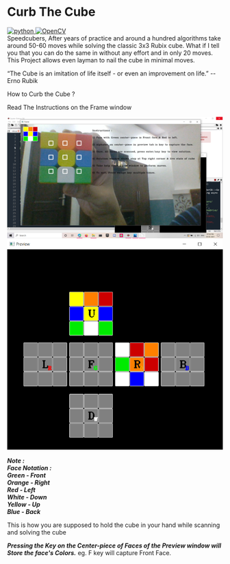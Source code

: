 # Curb The Cube 
<a href="https://www.python.org" target="_blank"> <img src="https://img.shields.io/badge/Python-3776AB?style=for-the-badge&logo=python&logoColor=white" alt="python" /> </a> 
<a href="https://opencv.org/" target="_blank"> <img src="https://img.shields.io/badge/OpenCV-27338e?style=for-the-badge&logo=OpenCV&logoColor=white" alt="OpenCV" /> </a> 
<br>
Speedcubers, After years of practice and around a hundred algorithms take around 50-60 moves while solving the classic 3x3 Rubix cube. What if I tell you that you can do the same in without any effort and in only 20 moves. This Project allows even layman to nail the cube in minimal moves.


“The Cube is an imitation of life itself - or even an improvement on life.”
-- Erno Rubik

How to Curb the Cube ?

Read The Instructions on the Frame window

![Frame](assets/Frame.png)
![Preview](assets/Preview2.png)

***Note : <br>
Face Notation : <br>
Green - Front <br>
Orange - Right <br>
Red - Left <br>
White - Down <br>
Yellow - Up <br>
Blue - Back*** <br>

This is how you are supposed to hold the cube in your hand while scanning and solving the cube

***Pressing the Key on the Center-piece of Faces of the Preview window will Store the face's Colors.***
eg. F key will capture Front Face.
